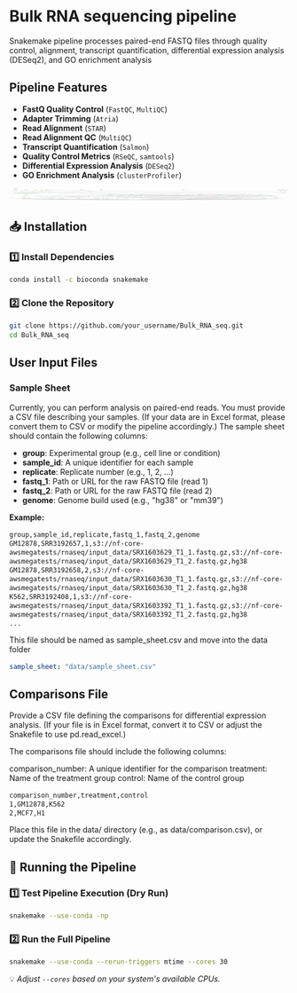 # Bulk RNA sequencing pipeline
Snakemake pipeline processes paired-end FASTQ files through quality control, alignment, transcript quantification, differential expression analysis (DESeq2), and GO enrichment analysis 

## Pipeline Features

- **FastQ Quality Control** (`FastQC`, `MultiQC`)
- **Adapter Trimming** (`Atria`)
- **Read Alignment** (`STAR`)
- **Read Alignment QC** (`MultiQC`)
- **Transcript Quantification** (`Salmon`)
- **Quality Control Metrics** (`RSeQC`, `samtools`)
- **Differential Expression Analysis** (`DESeq2`)
- **GO Enrichment Analysis** (`clusterProfiler`)

![Pipeline Rulegraph](rulegraph.png)


## 📥 Installation

### 1️⃣ Install Dependencies

```bash
conda install -c bioconda snakemake
```

### 2️⃣ Clone the Repository
```bash
git clone https://github.com/your_username/Bulk_RNA_seq.git
cd Bulk_RNA_seq
```

## User Input Files

### Sample Sheet

Currently, you can perform analysis on paired-end reads. You must provide a CSV file describing your samples. (If your data are in Excel format, please convert them to CSV or modify the pipeline accordingly.) The sample sheet should contain the following columns:

- **group**: Experimental group (e.g., cell line or condition)
- **sample_id**: A unique identifier for each sample
- **replicate**: Replicate number (e.g., 1, 2, …)
- **fastq_1**: Path or URL for the raw FASTQ file (read 1)
- **fastq_2**: Path or URL for the raw FASTQ file (read 2)
- **genome**: Genome build used (e.g., "hg38" or "mm39")

**Example:**

```csv
group,sample_id,replicate,fastq_1,fastq_2,genome
GM12878,SRR3192657,1,s3://nf-core-awsmegatests/rnaseq/input_data/SRX1603629_T1_1.fastq.gz,s3://nf-core-awsmegatests/rnaseq/input_data/SRX1603629_T1_2.fastq.gz,hg38
GM12878,SRR3192658,2,s3://nf-core-awsmegatests/rnaseq/input_data/SRX1603630_T1_1.fastq.gz,s3://nf-core-awsmegatests/rnaseq/input_data/SRX1603630_T1_2.fastq.gz,hg38
K562,SRR3192408,1,s3://nf-core-awsmegatests/rnaseq/input_data/SRX1603392_T1_1.fastq.gz,s3://nf-core-awsmegatests/rnaseq/input_data/SRX1603392_T1_2.fastq.gz,hg38
...
```

This file should be named as sample_sheet.csv and move into the data folder

```yaml
sample_sheet: "data/sample_sheet.csv"
```

## Comparisons File

Provide a CSV file defining the comparisons for differential expression analysis. (If your file is in Excel format, convert it to CSV or adjust the Snakefile to use pd.read_excel.)

The comparisons file should include the following columns:

comparison_number: A unique identifier for the comparison
treatment: Name of the treatment group
control: Name of the control group

```csv
comparison_number,treatment,control
1,GM12878,K562
2,MCF7,H1
```
Place this file in the data/ directory (e.g., as data/comparison.csv), or update the Snakefile accordingly.

## 🚀 Running the Pipeline

### 1️⃣ Test Pipeline Execution (Dry Run)
```bash
snakemake --use-conda -np
```

### 2️⃣ Run the Full Pipeline
```bash
snakemake --use-conda --rerun-triggers mtime --cores 30
```
💡 *Adjust `--cores` based on your system's available CPUs.*

